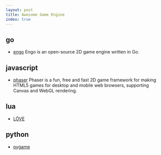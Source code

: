 ```yaml
---
layout: post
title: Awesome Game Engine
index: true
---
```


## go
* [engo](https://github.com/EngoEngine/engo)
Engo is an open-source 2D game engine written in Go.

## javascript
* [phaser](https://github.com/photonstorm/phaser)
Phaser is a fun, free and fast 2D game framework for making HTML5 games for desktop and mobile web browsers, supporting Canvas and WebGL rendering.

## lua
* [LÖVE](http://love2d.org/)

## python
* [pygame](https://github.com/pygame/pygame)